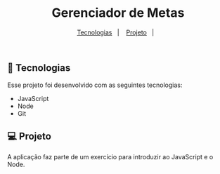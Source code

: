 <h1 align="center"> Gerenciador de Metas </h1>

<p align="center">
  <a href="#-tecnologias">Tecnologias</a>&nbsp;&nbsp;&nbsp;|&nbsp;&nbsp;&nbsp;
  <a href="#-projeto">Projeto</a>&nbsp;&nbsp;&nbsp;|&nbsp;&nbsp;&nbsp;
</p>

<br>

## 🚀 Tecnologias

Esse projeto foi desenvolvido com as seguintes tecnologias:

- JavaScript
- Node
- Git

## 💻 Projeto

A aplicação faz parte de um exercício para introduzir ao JavaScript e o Node.
